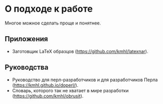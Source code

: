 # О подходе к работе

Многое можное сделать проще и понятнее.

## Приложения

- Заготовщик LaTeX образцов (https://github.com/kmhl/latexnar).

## Руководства

- Руководство для перл-разработчиков и для разработчиков Перла (https://kmhl.github.io/doperl/).
- Словарь, которого так не хватает в мире разработки (https://github.com/kmhl/obrusit).
